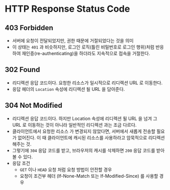 # HTTP Response Status Code

## 403 Forbidden

- 서버에 요청이 전달되었지만, 권한 때문에 거절되었다는 것을 의미
- 이 상태는 `401` 과 비슷하지만, 로그인 로직(틀린 비밀번호로 로그인 행위)처럼 반응하여 재인증(re-authenticating)을 하더라도 지속적으로 접속을 거절한다.

## 302 Found

- 리디렉션 응답 코드이다. 요청한 리소스가 일시적으로 리디렉션 URL 로 이동한다.
- 응답 헤더의 `Location` 속성에 리디렉션 될 URL 을 담아준다.

## 304 Not Modified

- 리디렉션 응답 코드이다. 하지만 Location 속성에 리디렉션 될 URL 을 넘겨 그 URL 로 이동하는 것이 아니라 일반적인 리디렉션 과는 조금 다르다.
- 클라이언트에서 요청한 리소스 가 변경되지 않았다면, 서버에서 새롭게 전송할 필요가 없어진다. 이 때 클라이언트에 캐시된 리소스를 사용하라고 암묵적으로 리디렉션 해주는 것.
- 그렇기에 `304` 응답 코드를 받고, 브라우저의 캐시를 삭제하면 `200` 응답 코드를 받아 볼 수 있다.
- 응답 조건
  - `GET` 이나 `HEAD` 요청 처럼 요청 방법이 안전할 경우
  - 요청이 조건부 헤더 (If-None-Match 또는 If-Modified-Since) 를 사용할 경우
